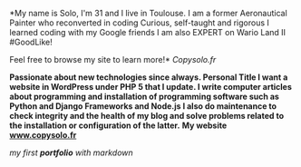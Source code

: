 *My name is Solo, I'm 31 and I live in Toulouse.
I am a former Aeronautical Painter who reconverted in coding
Curious, self-taught and rigorous I learned coding with my Google friends
I am also EXPERT on Wario Land II #GoodLike!

Feel free to browse my site to learn more!*
 _Copysolo.fr_

**Passionate about new technologies since always.
Personal Title I want a website in WordPress under PHP 5 that I update.
I write computer articles about programming and installation of programming software such as Python and Django Frameworks and Node.js
I also do maintenance to check integrity
and the health of my blog and solve problems related to the installation or configuration of the latter.**
 __My website www.copysolo.fr__

_my first **portfolio** with markdown_  
